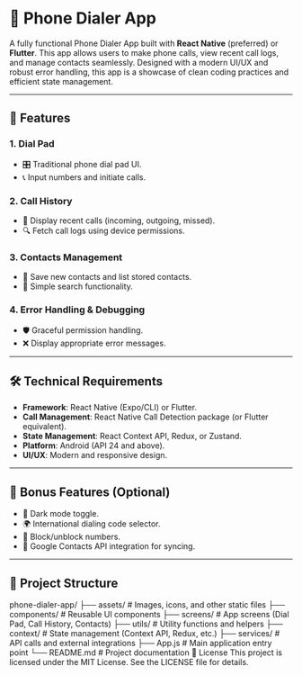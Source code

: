 # 📱 Phone Dialer App

A fully functional Phone Dialer App built with **React Native** (preferred) or **Flutter**. This app allows users to make phone calls, view recent call logs, and manage contacts seamlessly. Designed with a modern UI/UX and robust error handling, this app is a showcase of clean coding practices and efficient state management.

---

## 🚀 Features

### 1. Dial Pad
- 🎛️ Traditional phone dial pad UI.
- 📞 Input numbers and initiate calls.

### 2. Call History
- 📜 Display recent calls (incoming, outgoing, missed).
- 🔍 Fetch call logs using device permissions.

### 3. Contacts Management
- 👥 Save new contacts and list stored contacts.
- 🔎 Simple search functionality.

### 4. Error Handling & Debugging
- 🛡️ Graceful permission handling.
- ❌ Display appropriate error messages.

---

## 🛠️ Technical Requirements

- **Framework**: React Native (Expo/CLI) or Flutter.
- **Call Management**: React Native Call Detection package (or Flutter equivalent).
- **State Management**: React Context API, Redux, or Zustand.
- **Platform**: Android (API 24 and above).
- **UI/UX**: Modern and responsive design.

---

## 🎉 Bonus Features (Optional)

- 🌙 Dark mode toggle.
- 🌍 International dialing code selector.
- 🚫 Block/unblock numbers.
- 🔄 Google Contacts API integration for syncing.

---

## 📂 Project Structure
phone-dialer-app/
├── assets/ # Images, icons, and other static files
├── components/ # Reusable UI components
├── screens/ # App screens (Dial Pad, Call History, Contacts)
├── utils/ # Utility functions and helpers
├── context/ # State management (Context API, Redux, etc.)
├── services/ # API calls and external integrations
├── App.js # Main application entry point
└── README.md # Project documentation
📝 License
This project is licensed under the MIT License. See the LICENSE file for details.
